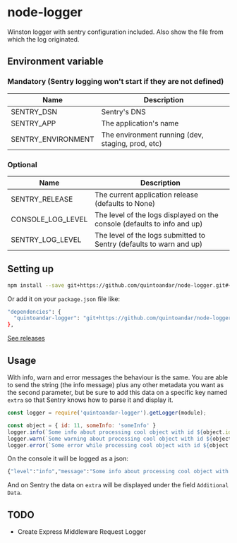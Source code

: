 # node-logger

Winston logger with sentry configuration included. Also show the file from which the log originated.

## Environment variable

### Mandatory (Sentry logging won't start if they are not defined)

|        Name          |                 Description                       |
| -------------------- | ------------------------------------------------- |
| SENTRY_DSN           | Sentry's DNS                                      |
| SENTRY_APP           | The application's name                            |
| SENTRY_ENVIRONMENT   | The environment running (dev, staging, prod, etc) |


### Optional

|        Name          |                 Description                  |
| -------------------- | -------------------------------------------- |
| SENTRY_RELEASE       | The current application release (defaults to None) |
| CONSOLE_LOG_LEVEL    | The level of the logs displayed on the console (defaults to info and up) |
| SENTRY_LOG_LEVEL     | The level of the logs submitted to Sentry (defaults to warn and up) |

## Setting up

```sh
npm install --save git+https://github.com/quintoandar/node-logger.git#<latest-release-version>
```

Or add it on your `package.json` file like:

```sh
"dependencies": {
  "quintoandar-logger": "git+https://github.com/quintoandar/node-logger.git#<latest-release-version>",
},
```

[See releases](https://github.com/quintoandar/node-logger/releases)

## Usage

With info, warn and error messages the behaviour is the same. You are able to send the string (the info message) plus any other metadata you want as the second parameter, but be sure to add this data on a specific key named `extra` so that Sentry knows how to parse it and display it.

```js
const logger = require('quintoandar-logger').getLogger(module);

const object = { id: 11, someInfo: 'someInfo' }
logger.info(`Some info about processing cool object with id ${object.id}`, { extra: { data: object } });
logger.warn(`Some warning about processing cool object with id ${object.id}`, { extra: { data: object } });
logger.error(`Some error while processing cool object with id ${object.id}`, { extra: { data: object } });
```

On the console it will be logged as a json:
```sh
{"level":"info","message":"Some info about processing cool object with id 10","extra_data":{"extra":{"data":{"id":"11","someInfo":"someInfo"}}},"logger_name":"path/to/my/file.js","timestamp":"2018-12-19T18:15:57.078Z"}
```

And on Sentry the data on `extra` will be displayed under the field `Additional Data`.

## TODO

- Create Express Middleware Request Logger

